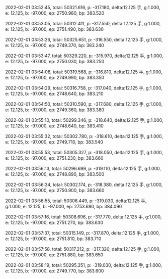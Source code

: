 2022-02-01 03:52:45, total: 50321.616, p: -317.180, delta:12.125 手, g:1.000, e: 12.125, b: -97.000, ep: 2750.980, bp: 383.520

2022-02-01 03:53:05, total: 50312.411, p: -317.550, delta:12.125 手, g:1.000, e: 12.125, b: -97.000, ep: 2751.490, bp: 383.630

2022-02-01 03:53:26, total: 50325.651, p: -316.550, delta:12.125 手, g:1.000, e: 12.125, b: -97.000, ep: 2749.370, bp: 383.240

2022-02-01 03:53:47, total: 50329.220, p: -315.970, delta:12.125 手, g:1.000, e: 12.125, b: -97.000, ep: 2750.030, bp: 383.250

2022-02-01 03:54:08, total: 50319.568, p: -316.810, delta:12.125 手, g:1.000, e: 12.125, b: -97.000, ep: 2749.990, bp: 383.350

2022-02-01 03:54:29, total: 50316.758, p: -317.040, delta:12.125 手, g:1.000, e: 12.125, b: -97.000, ep: 2748.640, bp: 383.210

2022-02-01 03:54:50, total: 50310.590, p: -317.680, delta:12.125 手, g:1.000, e: 12.125, b: -97.000, ep: 2749.360, bp: 383.380

2022-02-01 03:55:10, total: 50299.346, p: -318.640, delta:12.125 手, g:1.000, e: 12.125, b: -97.000, ep: 2748.640, bp: 383.410

2022-02-01 03:55:32, total: 50302.780, p: -318.610, delta:12.125 手, g:1.000, e: 12.125, b: -97.000, ep: 2749.710, bp: 383.540

2022-02-01 03:55:53, total: 50305.327, p: -318.050, delta:12.125 手, g:1.000, e: 12.125, b: -97.000, ep: 2751.230, bp: 383.660

2022-02-01 03:56:13, total: 50296.699, p: -319.110, delta:12.125 手, g:1.000, e: 12.125, b: -97.000, ep: 2748.890, bp: 383.500

2022-02-01 03:56:34, total: 50302.174, p: -318.380, delta:12.125 手, g:1.000, e: 12.125, b: -97.000, ep: 2750.900, bp: 383.660

2022-02-01 03:56:55, total: 50306.449, p: -319.030, delta:12.125 手, g:1.000, e: 12.125, b: -97.000, ep: 2753.690, bp: 384.090

2022-02-01 03:57:16, total: 50308.696, p: -317.770, delta:12.125 手, g:1.000, e: 12.125, b: -97.000, ep: 2751.270, bp: 383.630

2022-02-01 03:57:37, total: 50315.149, p: -317.870, delta:12.125 手, g:1.000, e: 12.125, b: -97.000, ep: 2751.810, bp: 383.710

2022-02-01 03:57:58, total: 50317.212, p: -317.320, delta:12.125 手, g:1.000, e: 12.125, b: -97.000, ep: 2751.880, bp: 383.650

2022-02-01 03:58:19, total: 50295.351, p: -319.030, delta:12.125 手, g:1.000, e: 12.125, b: -97.000, ep: 2749.770, bp: 383.600